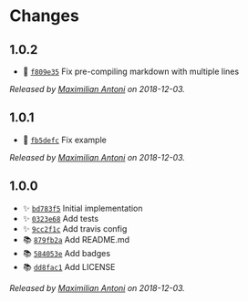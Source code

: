 # Changes

## 1.0.2

- 🐛 [`f809e35`](https://github.com/mantoni/nanomd.js/commit/f809e35ed1863842b99970b47b340747d0d9ee32)
  Fix pre-compiling markdown with multiple lines

_Released by [Maximilian Antoni](https://github.com/mantoni) on 2018-12-03._

## 1.0.1

- 🐛 [`fb5defc`](https://github.com/mantoni/nanomd.js/commit/fb5defcca038fc4f7b85104431a21360130dc9a0)
  Fix example

_Released by [Maximilian Antoni](https://github.com/mantoni) on 2018-12-03._

## 1.0.0

- ✨ [`bd783f5`](https://github.com/mantoni/nanomd.js/commit/bd783f5c01ca1ed9f0c9d9a2252094a81b837e2c)
  Initial implementation
- ✨ [`0323e68`](https://github.com/mantoni/nanomd.js/commit/0323e683e3dd3a8f9e329f976f2d75d29e382e0f)
  Add tests
- ✨ [`9cc2f1c`](https://github.com/mantoni/nanomd.js/commit/9cc2f1c3d44a7aaaad149488ca4b811a85e53d86)
  Add travis config
- 📚 [`879fb2a`](https://github.com/mantoni/nanomd.js/commit/879fb2ab6c3775e86104f9e6531ebb1ea19fdfe9)
  Add README.md
- 📚 [`584053e`](https://github.com/mantoni/nanomd.js/commit/584053e63199ccbfe61958ae000ae0ac81d4ac04)
  Add badges
- 📚 [`dd8fac1`](https://github.com/mantoni/nanomd.js/commit/dd8fac15379fe9bca048765414a8d57b273fc09d)
  Add LICENSE

_Released by [Maximilian Antoni](https://github.com/mantoni) on 2018-12-03._
